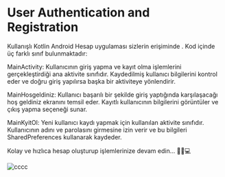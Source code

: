# User Authentication and Registration
Kullanışlı Kotlin Android Hesap uygulaması sizlerin erişiminde . Kod içinde üç farklı sınıf bulunmaktadır:

MainActivity: Kullanıcının giriş yapma ve kayıt olma işlemlerini gerçekleştirdiği ana aktivite sınıfıdır. Kaydedilmiş kullanıcı bilgilerini kontrol eder ve doğru giriş yapılırsa başka bir aktiviteye yönlendirir.

MainHosgeldiniz: Kullanıcı başarılı bir şekilde giriş yaptığında karşılaşacağı hoş geldiniz ekranını temsil eder. Kayıtlı kullanıcının bilgilerini görüntüler ve çıkış yapma seçeneği sunar.

MainKyitOl: Yeni kullanıcı kaydı yapmak için kullanılan aktivite sınıfıdır. Kullanıcının adını ve parolasını girmesine izin verir ve bu bilgileri SharedPreferences kullanarak kaydeder.

Kolay ve hızlıca hesap oluşturup işlemlerinize devam edin... 🪪🧾💻

![cccc](https://github.com/osmandemir2533/UserAuthenticationandRegistration/assets/111290271/88916b5e-f10c-4f20-a6d1-64438aacf7e9)

